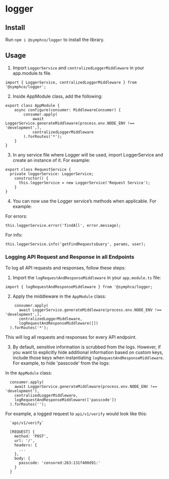 # logger

## Install

Run `npm i @symphco/logger` to install the library.

## Usage

1. Import `LoggerService` and `centralizedLoggerMiddleware` in your app.module.ts file.
```
import { LoggerService, centralizedLoggerMiddleware } from '@symphco/logger';
```

2. Inside AppModule class, add the following:
```
export class AppModule {
    async configure(consumer: MiddlewareConsumer) {
        consumer.apply(
            await LoggerService.generateMiddleware(process.env.NODE_ENV !== 'development',),
            centralizedLoggerMiddleware
        ).forRoutes('*');
    }
}
```

3. In any service file where Logger will be used, import LoggerService and create an instance of it.
For example:

```
export class RequestService {
  private loggerService: LoggerService;
    constructor() {
      this.loggerService = new LoggerService('Request Service');
    }
}
```
4. You can now use the Logger service’s methods when applicable. For example:

For errors:

`this.loggerService.error('findAll', error.message);`

For info:

`this.loggerService.info('getFindRequestsQuery', params, user);`

### Logging API Request and Response in all Endpoints

To log all API requests and responses, follow these steps:

1. Import the `logRequestAndResponseMiddleware` in your `app.module.ts` file:
```
import { logRequestAndResponseMiddleware } from '@symphco/logger;
```

2. Apply the middleware in the `AppModule` class:
```
    consumer.apply(
      await LoggerService.generateMiddleware(process.env.NODE_ENV !== 'development',),
      centralizedLoggerMiddleware,
      logRequestAndResponseMiddleware([])
  ).forRoutes('*');
``` 

This will log all requests and responses for every API endpoint.

3. By default, sensitive information is scrubbed from the logs. However, if you want to explicitly hide additional information based on custom keys, include those keys when instantiating `logRequestAndResponseMiddleware`. For example, to hide 'passcode' from the logs:

In the `AppModule` class:

```
  consumer.apply(
    await LoggerService.generateMiddleware(process.env.NODE_ENV !== 'development'),
    centralizedLoggerMiddleware,
    logRequestAndResponseMiddleware(['passcode'])
  ).forRoutes('');
```

For example, a logged request to `api/v1/verify` would look like this:

```  
  `api/v1/verify`

  [REQUEST] {
    method: 'POST',
    url: '/',
    headers: {
      ...
    },
    body: {
      passcode: 'censored:263:131f400d91:'
    }
  }
```
